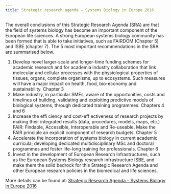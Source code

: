 ```yaml
---
title: Strategic research agenda – Systems Biology in Europe 2016
---
```


The overall conclusions of this Strategic Research Agenda (SRA) are that the field of systems biology has become an important component of the European
life sciences. A strong European systems biology community has been formed that is able to take initiatives, such as FAIRDOM (Chapter 5) and ISBE (chapter 7). The 5 most important recommendations in the SRA are summarised below.

1. Develop novel larger-scale and longer-time funding schemes for academic research and for academia industry collaboration that link molecular and cellular processes with the physiological properties of tissues, organs, complete organisms, up to ecosystems. Such measures will have a major impact on health, food, bio-economy and sustainability. Chapter 3
2. Make industry, in particular SMEs, aware of the opportunities, costs and timelines of building, validating and exploiting predictive models of biological systems, through dedicated training programmes. Chapters 4 and 6
3. Increase the effi ciency and cost-eff ectiveness of research projects by making their integrated results (data, procedures, models, maps, etc.) FAIR: Findable, Accessible, Interoperable and Re-useable. Make the FAIR principle an explicit component of research budgets. Chapter 5
4. Accelerate the incorporation of systems biology in current academic curricula; developing dedicated multidisciplinary MSc and doctoral programmes and foster life-long training for professionals. Chapter 6
5. Invest in the development of European Research Infrastructures, such as the European Systems Biology research infrastructure ISBE, and make them the solid bedrock for this Strategic Research Agenda and other European research policies in the biomedical and life sciences.
 
More details can be found at:
[Strategic Research Agenda – Systems Biology in Europe 2016](/wp-content/uploads/2016/08/Strategic-Research-Agenda-Systems-Biology-in-Europe-2016.pdf)